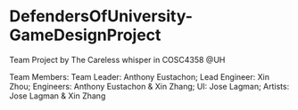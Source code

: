 # DefendersOfUniversity-GameDesignProject

Team Project by The Careless whisper in COSC4358 @UH

Team Members: Team Leader: Anthony Eustachon; 
              Lead Engineer: Xin Zhou; 
              Engineers: Anthony Eustachon & Xin Zhang; 
              UI: Jose Lagman; 
              Artists: Jose Lagman & Xin Zhang

